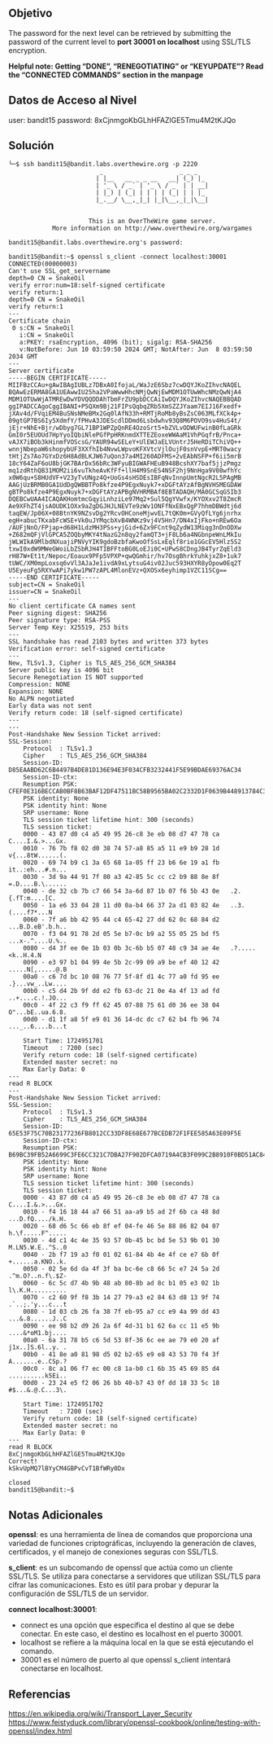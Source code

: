 ## Objetivo
The password for the next level can be retrieved by submitting the password of the current level to **port 30001 on localhost** using SSL/TLS encryption.

**Helpful note: Getting “DONE”, “RENEGOTIATING” or “KEYUPDATE”? Read the “CONNECTED COMMANDS” section in the manpage**
## Datos de Acceso al Nivel
user: bandit15
password: 8xCjnmgoKbGLhHFAZlGE5Tmu4M2tKJQo

## Solución
```
└─$ ssh bandit15@bandit.labs.overthewire.org -p 2220
                         _                     _ _ _   
                        | |__   __ _ _ __   __| (_) |_ 
                        | '_ \ / _` | '_ \ / _` | | __|
                        | |_) | (_| | | | | (_| | | |_ 
                        |_.__/ \__,_|_| |_|\__,_|_|\__|
                                                       

                      This is an OverTheWire game server. 
            More information on http://www.overthewire.org/wargames

bandit15@bandit.labs.overthewire.org's password: 

bandit15@bandit:~$ openssl s_client -connect localhost:30001
CONNECTED(00000003)
Can't use SSL_get_servername
depth=0 CN = SnakeOil
verify error:num=18:self-signed certificate
verify return:1
depth=0 CN = SnakeOil
verify return:1
---
Certificate chain
 0 s:CN = SnakeOil
   i:CN = SnakeOil
   a:PKEY: rsaEncryption, 4096 (bit); sigalg: RSA-SHA256
   v:NotBefore: Jun 10 03:59:50 2024 GMT; NotAfter: Jun  8 03:59:50 2034 GMT
---
Server certificate
-----BEGIN CERTIFICATE-----
MIIFBzCCAu+gAwIBAgIUBLz7DBxA0IfojaL/WaJzE6Sbz7cwDQYJKoZIhvcNAQEL
BQAwEzERMA8GA1UEAwwIU25ha2VPaWwwHhcNMjQwNjEwMDM1OTUwWhcNMzQwNjA4
MDM1OTUwWjATMREwDwYDVQQDDAhTbmFrZU9pbDCCAiIwDQYJKoZIhvcNAQEBBQAD
ggIPADCCAgoCggIBANI+P5QXm9Bj21FIPsQqbqZRb5XmSZZJYaam7EIJ16Fxedf+
jXAv4d/FVqiEM4BuSNsNMeBMx2Gq0lAfN33h+RMTjRoMb8yBsZsC063MLfXCk4p+
09gtGP7BS6Iy5XdmfY/fPHvA3JDEScdlDDmd6Lsbdwhv93Q8M6POVO9sv4HuS4t/
jEjr+NhE+Bjr/wDbyg7GL71BP1WPZpQnRE4OzoSrt5+bZVLvODWUFwinB0fLaGRk
GmI0r5EUOUd7HpYyoIQbiNlePGfPpHRKnmdXTTEZEoxeWWAaM1VhPGqfrB/Pnca+
vAJX7iBOb3kHinmfVOScsG/YAUR94wSELeY+UlEWJaELVUntrJ5HeRDiTChiVQ++
wnnjNbepaW6shopybUF3XXfhIb4NvwLWpvoKFXVtcVjlOujF0snVvpE+MRT0wacy
tHtjZs7Ao7GYxDz6H8AdBLKJW67uQon37a4MI260ADFMS+2vEAbNSFP+f6ii5mrB
18cY64ZaF6oU8bjGK7BArDx56bRc3WFyuBIGWAFHEuB948BcshXY7baf5jjzPmgz
mq1zdRthQB31MOM2ii6vuTkheAvKfFf+llH4M9SnES4NSF2hj9NnHga9V08wfhYc
x0W6qu+S8HUdVF+V23yTvUNgz4Q+UoGs4sHSDEsIBFqNvInnpUmtNgcR2L5PAgMB
AAGjUzBRMB0GA1UdDgQWBBTPo8kfze4P9EgxNuyk7+xDGFtAYzAfBgNVHSMEGDAW
gBTPo8kfze4P9EgxNuyk7+xDGFtAYzAPBgNVHRMBAf8EBTADAQH/MA0GCSqGSIb3
DQEBCwUAA4ICAQAKHomtmcGqyiLnhziLe97Mq2+Sul5QgYVwfx/KYOXxv2T8ZmcR
Ae9XFhZT4jsAOUDK1OXx9aZgDGJHJLNEVTe9zWv1ONFfNxEBxQgP7hhmDBWdtj6d
taqEW/Jp06X+08BtnYK9NZsvDg2YRcvOHConeMjwvEL7tQK0m+GVyQfLYg6jnrhx
egH+abucTKxabFcWSE+Vk0uJYMqcbXvB4WNKz9vj4V5Hn7/DN4xIjFko+nREw6Oa
/AUFjNnO/FPjap+d68H1LdzMH3PSs+yjGid+6Zx9FCnt9qZydW13Miqg3nDnODXw
+Z682mQFjVlGPCA5ZOQbyMKY4tNazG2n8qy2famQT3+jF8Lb6a4NGbnpeWnLMkIu
jWLWIkA9MlbdNXuajiPNVyYIK9gdoBzbfaKwoOfSsLxEqlf8rio1GGcEV5Hlz5S2
txwI0xdW9MWeGWoiLbZSbRJH4TIBFFtoBG0LoEJi0C+UPwS8CDngJB4TyrZqEld3
rH87W+Et1t/Nepoc/Eoaux9PFp5VPXP+qwQGmhir/hv7OsgBhrkYuhkjxZ8+1uk7
tUWC/XM0mpLoxsq6vVl3AJaJe1ivdA9xLytsuG4iv02Juc593HXYR8yOpow0Eq2T
U5EyeuFg5RXYwAPi7ykw1PW7zAPL4MlonEVz+QXOSx6eyhimp1VZC11SCg==
-----END CERTIFICATE-----
subject=CN = SnakeOil
issuer=CN = SnakeOil
---
No client certificate CA names sent
Peer signing digest: SHA256
Peer signature type: RSA-PSS
Server Temp Key: X25519, 253 bits
---
SSL handshake has read 2103 bytes and written 373 bytes
Verification error: self-signed certificate
---
New, TLSv1.3, Cipher is TLS_AES_256_GCM_SHA384
Server public key is 4096 bit
Secure Renegotiation IS NOT supported
Compression: NONE
Expansion: NONE
No ALPN negotiated
Early data was not sent
Verify return code: 18 (self-signed certificate)
---
---
Post-Handshake New Session Ticket arrived:
SSL-Session:
    Protocol  : TLSv1.3
    Cipher    : TLS_AES_256_GCM_SHA384
    Session-ID: D85EAABD62C6B4497B4DE81D136E94E3F034CFB3232441F5E99BDAE69376AC34
    Session-ID-ctx: 
    Resumption PSK: CFEF0E316BECCAB0BF8B63BAF12DF47511BC58B9565BA02C2332D1F0639B448913784C37BD6DFED95BA9ECA4320A3E63
    PSK identity: None
    PSK identity hint: None
    SRP username: None
    TLS session ticket lifetime hint: 300 (seconds)
    TLS session ticket:
    0000 - 43 87 d0 c4 a5 49 95 26-c8 3e eb 08 d7 47 78 ca   C....I.&.>...Gx.
    0010 - 76 7b f8 02 d0 38 74 57-a8 85 a5 11 e9 b9 28 1d   v{...8tW......(.
    0020 - 69 74 b9 c1 3a 65 68 1a-05 ff 23 b6 6e 19 a1 fb   it..:eh...#.n...
    0030 - 3d 9a 44 91 7f 80 a3 42-85 5c cc c2 b9 88 8e 8f   =.D....B.\......
    0040 - de 32 cb 7b c7 66 54 3a-6d 87 1b 07 f6 5b 43 0e   .2.{.fT:m....[C.
    0050 - 1a e6 33 04 28 11 d0 0a-b4 66 37 2a d1 03 82 4e   ..3.(....f7*...N
    0060 - 7f a6 bb 42 95 44 c4 65-42 27 dd 62 0c 68 84 d2   ...B.D.eB'.b.h..
    0070 - f3 04 91 78 2d 05 5e b7-0c b9 a2 55 05 25 bd f5   ...x-.^....U.%..
    0080 - d4 3f ee 0e 1b 03 0b 3c-6b b5 07 48 c9 34 ae 4e   .?.....<k..H.4.N
    0090 - e3 97 b1 04 99 4e 5b 2c-99 09 a9 be ef 40 12 42   .....N[,.....@.B
    00a0 - c6 7d bc 10 08 76 77 5f-8f d1 4c 77 a0 fd 95 ee   .}...vw_..Lw....
    00b0 - c5 d4 2b 9f dd e2 fb 63-dc 21 0e 4a 4f 13 ad fd   ..+....c.!.JO...
    00c0 - 4f 22 c3 f9 ff 62 45 07-88 75 61 d0 36 ee 38 04   O"...bE..ua.6.8.
    00d0 - d1 1f a8 5f e9 01 36 14-dc dc c7 62 b4 fb 96 74   ..._..6....b...t

    Start Time: 1724951701
    Timeout   : 7200 (sec)
    Verify return code: 18 (self-signed certificate)
    Extended master secret: no
    Max Early Data: 0
---
read R BLOCK
---
Post-Handshake New Session Ticket arrived:
SSL-Session:
    Protocol  : TLSv1.3
    Cipher    : TLS_AES_256_GCM_SHA384
    Session-ID: 65E53F75C70B23177236FB8012CC33DF8E68E677BCEDB72F1FEE585A63E09F5E
    Session-ID-ctx: 
    Resumption PSK: B69BC39FB52A6699C3FE6CC321C7DBA27F902DFCA0719A4CB3F099C2B8910F0BD51AC8418D34D5E1AF12AD8502AC8339
    PSK identity: None
    PSK identity hint: None
    SRP username: None
    TLS session ticket lifetime hint: 300 (seconds)
    TLS session ticket:
    0000 - 43 87 d0 c4 a5 49 95 26-c8 3e eb 08 d7 47 78 ca   C....I.&.>...Gx.
    0010 - f4 16 18 44 a7 66 51 aa-a9 b5 ad 2f 6b ca 48 8d   ...D.fQ..../k.H.
    0020 - 68 d6 5c 66 eb 8f ef 04-fe 46 5e 88 86 82 04 07   h.\f.....F^.....
    0030 - 4d c1 4c 4e 35 93 57 0b-45 bc bd 5e 53 9b 01 30   M.LN5.W.E..^S..0
    0040 - 2b f7 19 a3 f0 01 02 61-84 4b 4e 4f ce e7 6b 0f   +......a.KNO..k.
    0050 - 02 5e 6d da 4f 3f ba bc-6e c8 66 5c e7 24 5a 2d   .^m.O?..n.f\.$Z-
    0060 - 6c 5c d7 4b 9b 48 ab 80-8b ad 8c b1 05 e3 02 1b   l\.K.H..........
    0070 - c2 60 9f f8 3b 14 27 79-a3 e2 84 63 d8 13 9f 74   .`..;.'y...c...t
    0080 - 1d 03 cb 26 fa 38 7f eb-95 a7 cc e9 4a 99 dd 43   ...&.8......J..C
    0090 - ee 98 b2 d9 26 2a 6f 4d-31 b1 62 6a cc 11 e5 9b   ....&*oM1.bj....
    00a0 - 6a 31 78 b5 c6 5d 53 8f-36 6c ee ae 79 e0 20 af   j1x..]S.6l..y. .
    00b0 - 41 8e a0 81 98 d5 02 b2-65 e9 e8 43 53 70 f4 3f   A.......e..CSp.?
    00c0 - 8c a1 06 f7 ec 00 c8 1a-b0 c1 6b 35 45 69 85 d4   ..........k5Ei..
    00d0 - 23 24 e5 f2 06 26 bb 40-b7 43 0f dd 18 33 5c 18   #$...&.@.C...3\.

    Start Time: 1724951702
    Timeout   : 7200 (sec)
    Verify return code: 18 (self-signed certificate)
    Extended master secret: no
    Max Early Data: 0
---
read R BLOCK
8xCjnmgoKbGLhHFAZlGE5Tmu4M2tKJQo
Correct!
kSkvUpMQ7lBYyCM4GBPvCvT1BfWRy0Dx

closed
bandit15@bandit:~$ 

```
## Notas Adicionales
**openssl**:  es una herramienta de línea de comandos que proporciona una variedad de funciones criptográficas, incluyendo la generación de claves, certificados, y el manejo de conexiones seguras con SSL/TLS.

**s_client**: es un subcomando de openssl que actúa como un cliente SSL/TLS. Se utiliza para conectarse a servidores que utilizan SSL/TLS para cifrar las comunicaciones. Esto es útil para probar y depurar la configuración de SSL/TLS de un servidor.

**connect localhost:30001**:
- connect es una opción que especifica el destino al que se debe conectar. En este caso, el destino es localhost en el puerto 30001.
- localhost se refiere a la máquina local en la que se está ejecutando el comando.
- 30001 es el número de puerto al que openssl s_client intentará conectarse en localhost.
## Referencias 
https://en.wikipedia.org/wiki/Transport_Layer_Security
https://www.feistyduck.com/library/openssl-cookbook/online/testing-with-openssl/index.html
